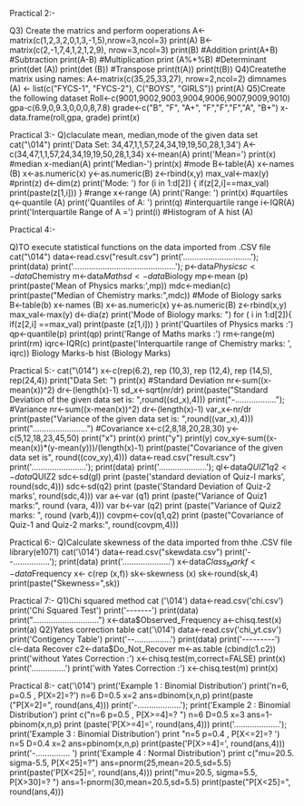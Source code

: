 Practical 2:-

Q3) Create the matrics and perform ooperations
A<-matrix(c(1,2,3,2,0,1,3,-1,5),nrow=3,ncol=3)
print(A)
B<-matrix(c(2,-1,7,4,1,2,1,2,9), nrow=3,ncol=3)
print(B)
#Addition
print(A+B)
#Subtraction
print(A-B)
#Multiplication
print (A%*%B)
#Determinant
print(det (A))
print(det (B))
#Transpose
print(t(A))
print(t(B))
Q4)Createthe matrix using names:
A<-matrix(c(35,25,33,27), nrow=2,ncol=2)
dimnames (A) <- list(c("FYCS-1", "FYCS-2"), C("BOYS", "GIRLS"))
print(A)
Q5)Create the following dataset
Roll<-c(9001,9002,9003,9004,9006,9007,9009,9010)
gpa-c(6.9,0,9.3,0,0,0,8,7.8)
grade<-c("B", "F", "A+", "F","F","F","A", "B+")
x-data.frame(roll,gpa, grade)
print(x)

Practical 3:-
Q)claculate mean, median,mode of the given data set
cat("\014")
print('Data Set: 34,47,1,1,57,24,34,19,19,50,28,1,34')
A<-c(34,47,1,1,57,24,34,19,19,50,28,1,34)
x<-mean(A)
print('Mean=')
print(x)
#median
x-median(A)
print('Median-')
print(x)
#mode
B<-table(A)
x<-names (B)
x<-as.numeric(x)
y<-as.numeric(B)
z<-rbind(x,y)
max_val<-max(y)
#print(z)
d<-dim(z)
print('Mode: ')
for (i in 1:d[2]) {
if(z[2,i]==max_val)
print(paste(z[1,i]))
}
#range
x<-range (A)
print('Range: ')
print(x)
#quartiles
q<-quantile (A)
print('Quantiles of A: ')
print(q)
#interquartile range
i<-IQR(A)
print('Interquartile Range of A =')
print(i)
#Histogram of A
hist (A)

Practical 4:-

Q)TO execute statistical functions on the data imported from .CSV file
cat("\014")
data<-read.csv("result.csv")
print('..............................');
print(data)
print('.............................................');
p<-data$Physics
c<-data$Chemistry
m<-data$Maths
d<-data$Biology
mp<-mean (p)
print(paste('Mean of Physics marks:',mp))
mdc<-median(c)
print(paste("Median of Chemistry marks:",mdc))
#Mode of Biology sarks
B<-table(b)
x<-names (B)
x<-as.numeric(x)
y<-as.numeric(B)
z<-rbind(x,y)
max_val<-max(y)
d<-dia(z)
print('Mode of Biology marks: ")
for ( i in 1:d[2]){
if(z[2,i] ==max_val)
print(paste (z[1,i]))
}
print('Quartiles of Physics marks :')
qp<-quantile(p)
print(qp)
print('Range of Maths marks :')
rm<-range(m)
print(rm)
iqrc<-IQR(c)
print(paste('Interquartile range of Chemistry marks: ', iqrc))
Biology Marks-b
hist (Biology Marks)

Practical 5:-
cat("\014")
x<-c(rep(6.2), rep (10,3), rep (12,4), rep (14,5), rep(24,4))
print("Data Set: ")
print(x)
#Standard Deviation
nr<-sum((x-mean(x))^2)
dr<-(length(x)-1)
sd_x<-sqrt(nr/dr)
print(paste("Standard Deviation of the given data set is: ",round((sd_x),4)))
print("-..................");
#Variance
nr<-sum((x-mean(x))^2)
dr<-(length(x)-1)
var_x<-nr/dr
print(paste("Variance of the given data set is: ",round((var_x),4)))
print("........................")
#Covariance
x<-c(2,8,18,20,28,30)
y<-c(5,12,18,23,45,50)
print("x")
print(x)
print("y")
print(y)
cov_xy<-sum((x-mean(x))*(y-mean(y)))/(length(x)-1) 
print(paste("Covariance of the given data set is", round((cov_xy),4)))
data<-read.csv("result.csv")
print('........................');
print(data)
print('.....................');
ql<-data$QUIZ1
q2<-data$QUIZ2
sdc<-sd(gl) print (paste('standard deviation of Quiz-I marks', round(sdc,4)))
sdc<-sd(q2) print (paste('Standard Deviation of Quiz-2 marks', round(sdc,4)))
var a<-var (q1)
print (paste("Variance of Quiz1 marks:", round (vara, 4)))
var b<-var (q2)
print (paste("Variance of Quiz2 marks: ", round (varb,4)))
covpm<-cov(q1,q2) 
print (paste("Covariance of Quiz-1 and Quiz-2 marks:", round(covpm,4)))


Practical 6:-
Q)Calculate skewness of the data imported from thhe .CSV file
library(e1071)
cat('\014')
data<-read.csv("skewdata.csv")
print('--................');
print(data)
print('.....................')
x<-data$Class_Mark
f<-data$Frequency
x<- c(rep (x,f))
sk<-skewness (x)
sk<-round(sk,4)
print(paste("Skewness=",sk))


Practical 7:-
Q1)Chi  squared method
cat ('\014')
data<-read.csv('chi.csv')
print('Chi Squared Test')
print('-------')
print(data)
print(".............................")
x<-data$Observed_Frequency
a<-chisq.test(x)
print(a)
Q2)Yates correction table
cat('\014')
data<-read.csv('chi_yt.csv')
print('Contigency Table')
print('--................')
print(data)
print('---------')
cl<-data Recover
c2<-data$Do_Not_Recover
m<-as.table (cbind(c1.c2))
print('without Yates Correction :')
x<-chisq.test(m,correct=FALSE)
print(x)
print('...............')
print('with Yates Correction :')
x<-chisq.test(m)
print(x)


Practical 8:-
cat('\014')
print('Example 1 : Binomial Distribution')
print('n=6, p=0.5 , P[X=2]=?')
n=6
D=0.5
x=2
ans=dbinom(x,n,p)
print(paste ("P[X=2]=", round(ans,4)))
print('-...................');
print('Example 2 : Binomial Distribution')
print c("n=6 p=0.5 , P[X>=4]=? ")
n=6
D=0.5
x=3
ans=1-pbinom(x,n,p)
print (paste('P[X>=4]=', round(ans,4)))
print('....................');
print('Example 3 : Binomial Distribution')
print "n=5 p=0.4 , P[X<=2]=? ')
n=5
D=0.4
x=2
ans=pbinom(x,n,p)
print(paste('P[X>=4]=', round(ans,4)))
print('-............... ')
print('Example 4 : Normal Distribution')
print c("mu=20.5. sigma-5.5, P[X<25]=?")
ans=pnorm(25,mean=20.5,sd=5.5)
print(paste('P[X<25]=', round(ans,4)))
print("mu=20.5, sigma=5.5, P[X>30]=? ")
ans=1-pnorm(30,mean=20.5,sd=5.5)
print(paste("P[X<25]=", round(ans,4)))
